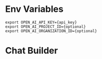 # Env Variables 

```shell
export OPEN_AI_API_KEY={api_key}
export OPEN_AI_PROJECT_ID={optional}
export OPEN_AI_ORGANIZATION_ID={optional}
```

# Chat Builder